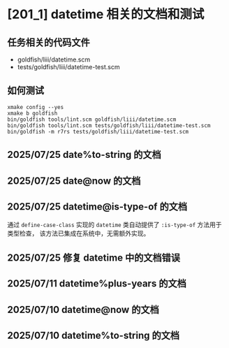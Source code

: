 # [201_1] datetime 相关的文档和测试

## 任务相关的代码文件

- goldfish/liii/datetime.scm
- tests/goldfish/liii/datetime-test.scm

## 如何测试

```
xmake config --yes
xmake b goldfish
bin/goldfish tools/lint.scm goldfish/liii/datetime.scm
bin/goldfish tools/lint.scm tests/goldfish/liii/datetime-test.scm
bin/goldfish -m r7rs tests/goldfish/liii/datetime-test.scm
```

## 2025/07/25 date%to-string 的文档

## 2025/07/25 date@now 的文档

## 2025/07/25 datetime@is-type-of 的文档

通过 `define-case-class` 实现的 `datetime` 类自动提供了 `:is-type-of` 方法用于类型检查，
该方法已集成在系统中，无需额外实现。

## 2025/07/25 修复 datetime 中的文档错误

## 2025/07/11 datetime%plus-years 的文档

## 2025/07/10 datetime@now 的文档

## 2025/07/10 datetime%to-string 的文档

